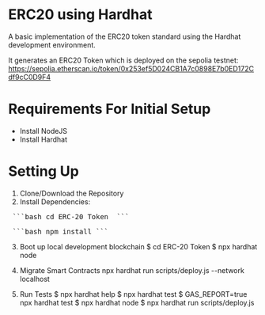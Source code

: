 # ERC20 using Hardhat
A basic implementation of the ERC20 token standard using the Hardhat development environment.

It generates an ERC20 Token which is deployed on the sepolia testnet: https://sepolia.etherscan.io/token/0x253ef5D024CB1A7c0898E7b0ED172Cdf9cC0D9F4

# Requirements For Initial Setup
- Install NodeJS
- Install Hardhat

# Setting Up
1. Clone/Download the Repository
2. Install Dependencies:
<pre> ```bash cd ERC-20 Token  ``` </pre>
<pre> ```bash npm install ``` </pre>
3. Boot up local development blockchain
$ cd ERC-20 Token
$ npx hardhat node
4. Migrate Smart Contracts
npx hardhat run scripts/deploy.js --network localhost

6. Run Tests
$ npx hardhat help
$ npx hardhat test
$ GAS_REPORT=true npx hardhat test
$ npx hardhat node
$ npx hardhat run scripts/deploy.js